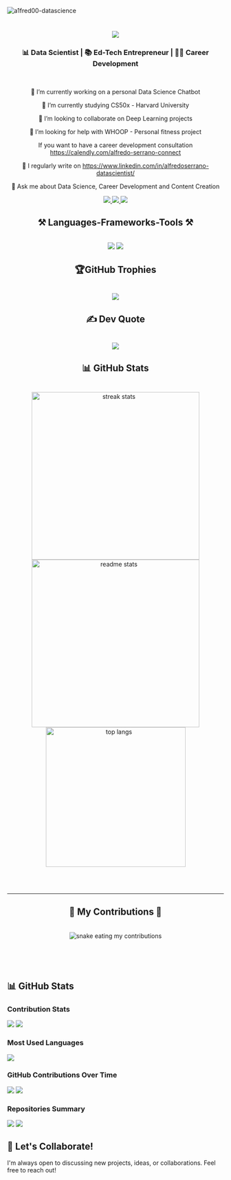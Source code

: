 <p align="left"> <img src="https://komarev.com/ghpvc/?username=a1fred00-datascience&label=Profile%20views&color=0e75b6&style=flat" alt="a1fred00-datascience" /> </p>

<h1 align="center">
    <img src="https://readme-typing-svg.herokuapp.com/?font=Righteous&size=35&center=true&vCenter=true&width=500&height=70&duration=4000&lines=Hi+There!+👋;+I'm+Alfredo!;" />
</h1>

<h3 align="center">📊 Data Scientist | 📚 Ed-Tech Entrepreneur | 👨‍💻 Career Development</h3>

<br/>

<div align="center">

🔭 I’m currently working on a personal Data Science Chatbot

🌱 I’m currently studying CS50x - Harvard University

👯 I’m looking to collaborate on Deep Learning projects

🤝 I’m looking for help with WHOOP - Personal fitness project

If you want to have a career development consultation https://calendly.com/alfredo-serrano-connect

📝 I regularly write on https://www.linkedin.com/in/alfredoserrano-datascientist/

💬 Ask me about Data Science, Career Development and Content Creation

 </div>

 <div align="center"> 
  <a href="mailto:alfredojr.serrano@gmail.com">
    <img src="https://img.shields.io/badge/Gmail-333333?style=for-the-badge&logo=gmail&logoColor=red" />
  </a>
  <a href="https://www.linkedin.com/in/alfredoserrano-datascientist/" target="_blank"> 
    <img src="https://img.shields.io/badge/LinkedIn-0077B5?style=for-the-badge&logo=linkedin&logoColor=white" target="_blank" />
  </a>
  <a href="https://a1fred00-datascience.github.io/Personal-Portfolio/index.html" target="_blank"> 
     <img src="https://img.shields.io/badge/Portfolio-FF5722?style=for-the-badge&logo=todoist&logoColor=white" target="_blank" /> <!-- sqlite, safari, google-chrome are other good icon options -->
  </a>
</div>

<h2 align="center">⚒️ Languages-Frameworks-Tools ⚒️</h2>
<br/>
<div align="center">
    <img src="https://skillicons.dev/icons?i=python,pycharm,tensorflow,r,mysql,postgres,mongodb,vscode,github,azure,gcp,anaconda" />
    <img src="https://skillicons.dev/icons?i=apple,windows,stackoverflow,pytorch,figma,notion" /><br>
</div>

<h2 align="center">🏆GitHub Trophies</h2>
<br/>
<div align="center">
    <img src="[https://skillicons.dev/icons?i=react,bootstrap,mui,html,css,vscode,github,figma,tailwind,git,r](https://github-trophies.vercel.app/?username=A1fred00-datascience&theme=chalk&no-frame=true&no-bg=false&margin-w=4)" />
</div>

<h2 align="center">✍️ Dev Quote</h2>
<br/>
<div align="center">
    <img src="[h[ttps://skillicons.dev/icons?i=react,bootstrap,mui,html,css,vscode,github,figma,tailwind,git,r](https://github-trophies.vercel.app/?username=A1fred00-datascience&theme=chalk&no-frame=true&no-bg=false&margin-w=4](https://quotes-github-readme.vercel.app/api?type=horizontal&theme=gruvbox))" />
</div>

<h2 align="center"> 📊 GitHub Stats </h2>
<br>
<div align=center>
  <img width=390 src="https://github-readme-streak-stats-A1fred00-datascience.vercel.app/?user=A1fred00-datascience&count_private=true&theme=react&border_radius=10" alt="streak stats"/>
  <img width=390 src="https://github-readme-stats-salesp07.vercel.app/api?username=A1fred00-datascience&count_private=true&show_icons=true&theme=react&rank_icon=github&border_radius=10" alt="readme stats" />
  <br/>
  <img width=325 align="center" src="https://github-readme-stats-salesp07.vercel.app/api/top-langs/?username=salesp07&hide=HTML&langs_count=8&layout=compact&theme=react&border_radius=10&size_weight=0.5&count_weight=0.5&exclude_repo=github-readme-stats" alt="top langs" />
</div>

<br/><br/>

<hr/>

<div align="center">
  <h2>🐍 My Contributions 🐍</h2>
  <br>
  <img alt="snake eating my contributions" src="https://raw.githubusercontent.com/A1fred00-datascience/output/github-contribution-grid-snake.svg" />
  
  <br/><br/><br/>
</div>

## 📊 GitHub Stats
### Contribution Stats
![](https://github-readme-stats.vercel.app/api?username=A1fred00-datascience&show_icons=true&theme=great-gatsby&hide_border=true&count_private=true)
![](https://github-readme-streak-stats.herokuapp.com/?user=A1fred00-datascience&theme=great-gatsby&hide_border=true)

### Most Used Languages
![](https://github-readme-stats.vercel.app/api/top-langs/?username=A1fred00-datascience&theme=great-gatsby&hide_border=true&layout=compact)

### GitHub Contributions Over Time
![](https://github-profile-summary-cards.vercel.app/api/card?username=A1fred00-datascience&theme=vue)
![](https://github-profile-summary-cards.vercel.app/api/commits-chart?username=A1fred00-datascience&theme=vue)

### Repositories Summary
![](https://github-profile-summary-cards.vercel.app/api/cards/repos-per-language.svg?username=A1fred00-datascience&theme=vue)
![](https://github-profile-summary-cards.vercel.app/api/cards/most-commit-language.svg?username=A1fred00-datascience&theme=vue)


## 🤝 Let's Collaborate!
I'm always open to discussing new projects, ideas, or collaborations. Feel free to reach out!




